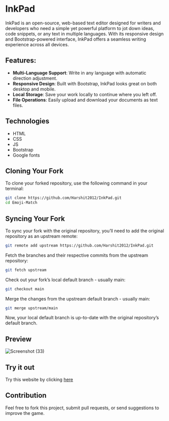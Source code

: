# InkPad
InkPad is an open-source, web-based text editor designed for writers and developers who need a simple yet powerful platform to jot down ideas, code snippets, or any text in multiple languages. With its responsive design and Bootstrap-powered interface, InkPad offers a seamless writing experience across all devices.

## Features:
- **Multi-Language Support**: Write in any language with automatic direction adjustment.
- **Responsive Design**: Built with Bootstrap, InkPad looks great on both desktop and mobile.
- **Local Storage**: Save your work locally to continue where you left off.
- **File Operations**: Easily upload and download your documents as text files.

## Technologies
- HTML
- CSS
- JS
- Bootstrap
- Google fonts

## Cloning Your Fork

To clone your forked repository, use the following command in your terminal:

```bash
git clone https://github.com/Harshit2012/InkPad.git
cd Emoji-Match
```

## Syncing Your Fork
To sync your fork with the original repository, you’ll need to add the original repository as an upstream remote:
```bash
git remote add upstream https://github.com/Harshit2012/InkPad.git
```

Fetch the branches and their respective commits from the upstream repository:
```bash
git fetch upstream
```
Check out your fork’s local default branch - usually main:
```bash
git checkout main
```

Merge the changes from the upstream default branch - usually main:
```bash
git merge upstream/main
```

Now, your local default branch is up-to-date with the original repository’s default branch.

## Preview
![Screenshot (33)](https://github.com/Harshit2012/InkPad/assets/105143145/6d5bd342-d7c6-4a9a-bfd2-1925954b18a7)

## Try it out
Try this website by clicking [here](https://harshit2012.github.io/InkPad/)

## Contribution
Feel free to fork this project, submit pull requests, or send suggestions to improve the game.
